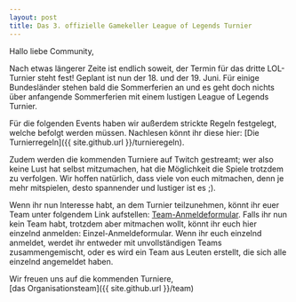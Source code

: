 ```yaml
---
layout: post
title: Das 3. offizielle Gamekeller League of Legends Turnier
---
```


Hallo liebe Community,

Nach etwas längerer Zeite ist endlich soweit, der Termin für das dritte
LOL-Turnier steht fest! Geplant ist nun der 18. und der 19. Juni.
Für einige Bundesländer stehen bald die Sommerferien an und es geht doch nichts über
anfangende Sommerferien mit einem lustigen League of Legends Turnier.

Für die folgenden Events haben wir außerdem strickte Regeln festgelegt,
welche befolgt werden müssen. Nachlesen könnt ihr diese hier: [Die Turnierregeln]({{ site.github.url }}/turnieregeln).

Zudem werden die kommenden Turniere auf Twitch gestreamt; wer also keine
Lust hat selbst mitzumachen, hat die Möglichkeit die Spiele trotzdem zu verfolgen.
Wir hoffen natürlich, dass viele von euch mitmachen, denn je mehr mitspielen,
desto spannender und lustiger ist es ;).

Wenn ihr nun Interesse habt, an dem Turnier teilzunehmen, könnt ihr euer Team
unter folgendem Link aufstellen: [Team-Anmeldeformular](https://docs.google.com/forms/d/e/1FAIpQLScICHQksktm1fdJwX_rUzFJR5iBIGJK_X_JABxPx8WOq9EbJw/viewform).
Falls ihr nun kein Team habt, trotzdem aber mitmachen wollt, könnt ihr euch
hier einzelnd anmelden: Einzel-Anmeldeformular.
Wenn ihr euch einzelnd anmeldet, werdet ihr entweder mit unvollständigen Teams zusammengemischt,
oder es wird ein Team aus Leuten erstellt, die sich alle einzelnd angemeldet haben.

Wir freuen uns auf die kommenden Turniere,<br>
[das Organisationsteam]({{ site.github.url }}/team)
